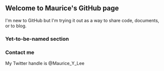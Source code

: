 ## Welcome to Maurice's GitHub page

I'm new to GitHub but I'm trying it out as a way to share code, documents, or to blog.

### Yet-to-be-named section


### Contact me
My Twitter handle is @Maurice_Y_Lee
